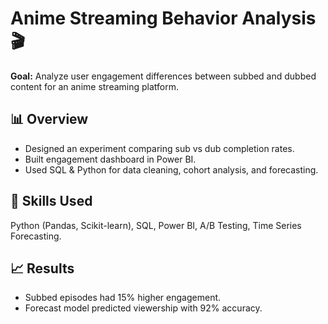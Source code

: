 # Anime Streaming Behavior Analysis 🎬
**Goal:** Analyze user engagement differences between subbed and dubbed content for an anime streaming platform.

## 📊 Overview
- Designed an experiment comparing sub vs dub completion rates.
- Built engagement dashboard in Power BI.
- Used SQL & Python for data cleaning, cohort analysis, and forecasting.

## 🧠 Skills Used
Python (Pandas, Scikit-learn), SQL, Power BI, A/B Testing, Time Series Forecasting.

## 📈 Results
- Subbed episodes had 15% higher engagement.
- Forecast model predicted viewership with 92% accuracy.
